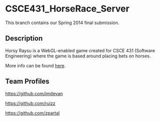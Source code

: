 CSCE431_HorseRace_Server
========================

This branch contains our Spring 2014 final submission.

## Description

Horsy Raysu is a WebGL-enabled game created for CSCE 431 (Software Engineering) where the game is based around placing bets on horses.

More info can be found [here](http://helloruiz.com/college/horsu-raysu/ "Horsu Raysu | Hello Ruiz").

## Team Profiles

https://github.com/imdevan

https://github.com/ruizz

https://github.com/zpartal
